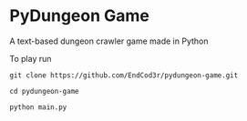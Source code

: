 # PyDungeon Game

A text-based dungeon crawler game made in Python

To play run
```
git clone https://github.com/EndCod3r/pydungeon-game.git

cd pydungeon-game

python main.py
```
